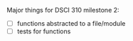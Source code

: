Major things for DSCI 310 milestone 2:
- [ ] functions abstracted to a file/module 
- [ ] tests for functions
